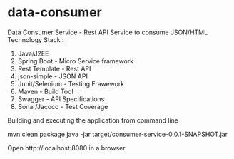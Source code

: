 # data-consumer
Data Consumer Service - Rest API
Service to consume JSON/HTML 
Technology Stack :
1. Java/J2EE
2. Spring Boot - Micro Service framework
3. Rest Template - Rest API
4. json-simple - JSON API
5. Junit/Selenium - Testing Frawework
6. Maven - Build Tool
7. Swagger - API Specifications
8. Sonar/Jacoco - Test Coverage

Building and executing the application from command line

mvn clean package
java -jar target/consumer-service-0.0.1-SNAPSHOT.jar

Open http://localhost:8080 in a browser
